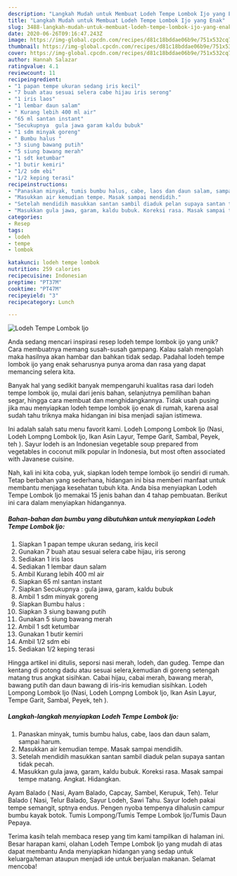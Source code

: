 ```yaml
---
description: "Langkah Mudah untuk Membuat Lodeh Tempe Lombok Ijo yang Enak"
title: "Langkah Mudah untuk Membuat Lodeh Tempe Lombok Ijo yang Enak"
slug: 3488-langkah-mudah-untuk-membuat-lodeh-tempe-lombok-ijo-yang-enak
date: 2020-06-26T09:16:47.243Z
image: https://img-global.cpcdn.com/recipes/d81c18bddae06b9e/751x532cq70/lodeh-tempe-lombok-ijo-foto-resep-utama.jpg
thumbnail: https://img-global.cpcdn.com/recipes/d81c18bddae06b9e/751x532cq70/lodeh-tempe-lombok-ijo-foto-resep-utama.jpg
cover: https://img-global.cpcdn.com/recipes/d81c18bddae06b9e/751x532cq70/lodeh-tempe-lombok-ijo-foto-resep-utama.jpg
author: Hannah Salazar
ratingvalue: 4.1
reviewcount: 11
recipeingredient:
- "1 papan tempe ukuran sedang iris kecil"
- "7 buah atau sesuai selera cabe hijau iris serong"
- "1 iris laos"
- "1 lembar daun salam"
- " Kurang lebih 400 ml air"
- "65 ml santan instant"
- "Secukupnya  gula jawa garam kaldu bubuk"
- "1 sdm minyak goreng"
- " Bumbu halus "
- "3 siung bawang putih"
- "5 siung bawang merah"
- "1 sdt ketumbar"
- "1 butir kemiri"
- "1/2 sdm ebi"
- "1/2 keping terasi"
recipeinstructions:
- "Panaskan minyak, tumis bumbu halus, cabe, laos dan daun salam, sampai harum."
- "Masukkan air kemudian tempe. Masak sampai mendidih."
- "Setelah mendidih masukkan santan sambil diaduk pelan supaya santan tidak pecah."
- "Masukkan gula jawa, garam, kaldu bubuk. Koreksi rasa. Masak sampai tempe matang. Angkat. Hidangkan."
categories:
- Resep
tags:
- lodeh
- tempe
- lombok

katakunci: lodeh tempe lombok 
nutrition: 259 calories
recipecuisine: Indonesian
preptime: "PT37M"
cooktime: "PT47M"
recipeyield: "3"
recipecategory: Lunch

---
```



![Lodeh Tempe Lombok Ijo](https://img-global.cpcdn.com/recipes/d81c18bddae06b9e/751x532cq70/lodeh-tempe-lombok-ijo-foto-resep-utama.jpg)

Anda sedang mencari inspirasi resep lodeh tempe lombok ijo yang unik? Cara membuatnya memang susah-susah gampang. Kalau salah mengolah maka hasilnya akan hambar dan bahkan tidak sedap. Padahal lodeh tempe lombok ijo yang enak seharusnya punya aroma dan rasa yang dapat memancing selera kita.

Banyak hal yang sedikit banyak mempengaruhi kualitas rasa dari lodeh tempe lombok ijo, mulai dari jenis bahan, selanjutnya pemilihan bahan segar, hingga cara membuat dan menghidangkannya. Tidak usah pusing jika mau menyiapkan lodeh tempe lombok ijo enak di rumah, karena asal sudah tahu triknya maka hidangan ini bisa menjadi sajian istimewa.

Ini adalah salah satu menu favorit kami. Lodeh Lompong Lombok Ijo (Nasi, Lodeh Lompng Lombok Ijo, Ikan Asin Layur, Tempe Garit, Sambal, Peyek, teh ). Sayur lodeh is an Indonesian vegetable soup prepared from vegetables in coconut milk popular in Indonesia, but most often associated with Javanese cuisine.


Nah, kali ini kita coba, yuk, siapkan lodeh tempe lombok ijo sendiri di rumah. Tetap berbahan yang sederhana, hidangan ini bisa memberi manfaat untuk membantu menjaga kesehatan tubuh kita. Anda bisa menyiapkan Lodeh Tempe Lombok Ijo memakai 15 jenis bahan dan 4 tahap pembuatan. Berikut ini cara dalam menyiapkan hidangannya.

<!--inarticleads1-->

##### Bahan-bahan dan bumbu yang dibutuhkan untuk menyiapkan Lodeh Tempe Lombok Ijo:

1. Siapkan 1 papan tempe ukuran sedang, iris kecil
1. Gunakan 7 buah atau sesuai selera cabe hijau, iris serong
1. Sediakan 1 iris laos
1. Sediakan 1 lembar daun salam
1. Ambil  Kurang lebih 400 ml air
1. Siapkan 65 ml santan instant
1. Siapkan Secukupnya : gula jawa, garam, kaldu bubuk
1. Ambil 1 sdm minyak goreng
1. Siapkan  Bumbu halus :
1. Siapkan 3 siung bawang putih
1. Gunakan 5 siung bawang merah
1. Ambil 1 sdt ketumbar
1. Gunakan 1 butir kemiri
1. Ambil 1/2 sdm ebi
1. Sediakan 1/2 keping terasi


Hingga artikel ini ditulis, seporsi nasi merah, lodeh, dan gudeg. Tempe dan kentang di potong dadu atau sesuai selera,kemudian di goreng setengah matang trus angkat sisihkan. Cabai hijau, cabai merah, bawang merah, bawang putih dan daun bawang di iris-iris kemudian sisihkan. Lodeh Lompong Lombok Ijo (Nasi, Lodeh Lompng Lombok Ijo, Ikan Asin Layur, Tempe Garit, Sambal, Peyek, teh ). 

<!--inarticleads2-->

##### Langkah-langkah menyiapkan Lodeh Tempe Lombok Ijo:

1. Panaskan minyak, tumis bumbu halus, cabe, laos dan daun salam, sampai harum.
1. Masukkan air kemudian tempe. Masak sampai mendidih.
1. Setelah mendidih masukkan santan sambil diaduk pelan supaya santan tidak pecah.
1. Masukkan gula jawa, garam, kaldu bubuk. Koreksi rasa. Masak sampai tempe matang. Angkat. Hidangkan.


Ayam Balado ( Nasi, Ayam Balado, Capcay, Sambel, Kerupuk, Teh). Telur Balado ( Nasi, Telur Balado, Sayur Lodeh, Sawi Tahu. Sayur lodeh pakai tempe semangit, sptnya endus. Pengen nyoba tempenya dihalusin campur bumbu kayak botok. Tumis Lompong/Tumis Tempe Lombok Ijo/Tumis Daun Pepaya. 

Terima kasih telah membaca resep yang tim kami tampilkan di halaman ini. Besar harapan kami, olahan Lodeh Tempe Lombok Ijo yang mudah di atas dapat membantu Anda menyiapkan hidangan yang sedap untuk keluarga/teman ataupun menjadi ide untuk berjualan makanan. Selamat mencoba!
